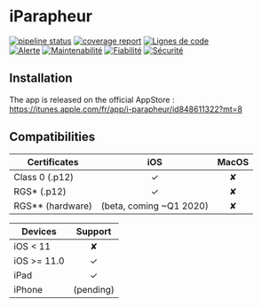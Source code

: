 iParapheur
=============

[![pipeline status](https://gitlab.libriciel.fr/i-parapheur/iParapheur-iOS/badges/develop/pipeline.svg)](https://gitlab.libriciel.fr/i-parapheur/iParapheur-iOS/commits/develop) [![coverage report](https://gitlab.libriciel.fr/i-parapheur/iParapheur-iOS/badges/develop/coverage.svg)](https://gitlab.libriciel.fr/i-parapheur/iParapheur-iOS/commits/develop) [![Lignes de code](https://sonarqube.libriciel.fr/api/project_badges/measure?project=iParapheur-iOS&metric=ncloc)](https://sonarqube.libriciel.fr/dashboard?id=iParapheur-iOS)  
[![Alerte](https://sonarqube.libriciel.fr/api/project_badges/measure?project=iParapheur-iOS&metric=alert_status)](https://sonarqube.libriciel.fr/dashboard?id=iParapheur-iOS) [![Maintenabilité](https://sonarqube.libriciel.fr/api/project_badges/measure?project=iParapheur-iOS&metric=sqale_rating)](https://sonarqube.libriciel.fr/dashboard?id=iParapheur-iOS) [![Fiabilité](https://sonarqube.libriciel.fr/api/project_badges/measure?project=iParapheur-iOS&metric=reliability_rating)](https://sonarqube.libriciel.fr/dashboard?id=iParapheur-iOS) [![Sécurité](https://sonarqube.libriciel.fr/api/project_badges/measure?project=iParapheur-iOS&metric=security_rating)](https://sonarqube.libriciel.fr/dashboard?id=iParapheur-iOS)


## Installation

The app is released on the official AppStore :  
https://itunes.apple.com/fr/app/i-parapheur/id848611322?mt=8


## Compatibilities

|   Certificates    |           iOS           |  MacOS  |
| ----------------- |:-----------------------:| :------:|
| Class 0  (.p12)   |            ✓            |    ✘    |
| RGS* (.p12)       |            ✓            |    ✘    |
| RGS** (hardware)  | (beta, coming ~Q1 2020) |    ✘    |


|     Devices        |  Support  |
| ------------------ |:---------:|
| iOS < 11           |     ✘     |
| iOS >= 11.0        |     ✓     |
| iPad               |     ✓     |
| iPhone             | (pending) |
